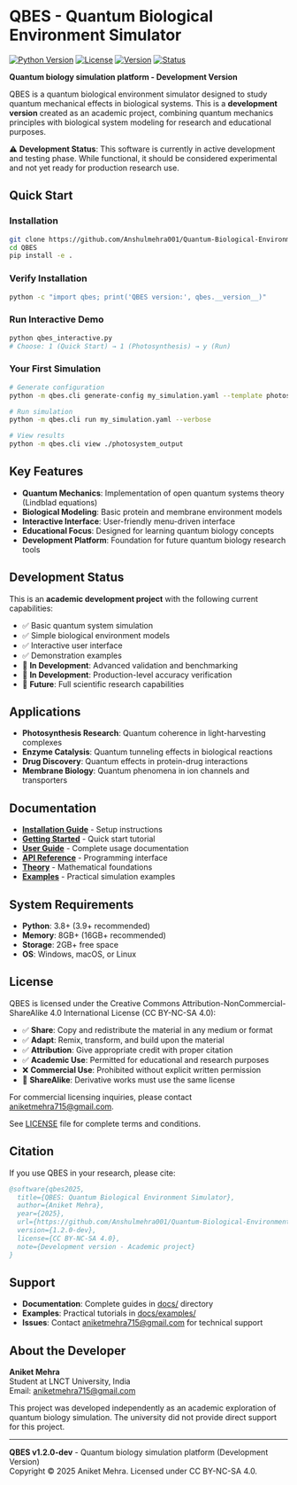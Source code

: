 # QBES - Quantum Biological Environment Simulator

[![Python Version](https://img.shields.io/badge/python-3.8%2B-blue.svg)](https://python.org)
[![License](https://img.shields.io/badge/License-CC%20BY--NC--SA%204.0-lightgrey.svg)](https://creativecommons.org/licenses/by-nc-sa/4.0/)
[![Version](https://img.shields.io/badge/version-1.2.0--dev-orange.svg)]()
[![Status](https://img.shields.io/badge/status-development-yellow.svg)]()

**Quantum biology simulation platform - Development Version**

QBES is a quantum biological environment simulator designed to study quantum mechanical effects in biological systems. This is a **development version** created as an academic project, combining quantum mechanics principles with biological system modeling for research and educational purposes.

⚠️ **Development Status**: This software is currently in active development and testing phase. While functional, it should be considered experimental and not yet ready for production research use.

## Quick Start

### Installation
```bash
git clone https://github.com/Anshulmehra001/Quantum-Biological-Environment-Simulator-QBES-
cd QBES
pip install -e .
```

### Verify Installation
```bash
python -c "import qbes; print('QBES version:', qbes.__version__)"
```

### Run Interactive Demo
```bash
python qbes_interactive.py
# Choose: 1 (Quick Start) → 1 (Photosynthesis) → y (Run)
```

### Your First Simulation
```bash
# Generate configuration
python -m qbes.cli generate-config my_simulation.yaml --template photosystem

# Run simulation
python -m qbes.cli run my_simulation.yaml --verbose

# View results
python -m qbes.cli view ./photosystem_output
```

## Key Features

- **Quantum Mechanics**: Implementation of open quantum systems theory (Lindblad equations)
- **Biological Modeling**: Basic protein and membrane environment models
- **Interactive Interface**: User-friendly menu-driven interface
- **Educational Focus**: Designed for learning quantum biology concepts
- **Development Platform**: Foundation for future quantum biology research tools

## Development Status

This is an **academic development project** with the following current capabilities:
- ✅ Basic quantum system simulation
- ✅ Simple biological environment models
- ✅ Interactive user interface
- ✅ Demonstration examples
- 🔄 **In Development**: Advanced validation and benchmarking
- 🔄 **In Development**: Production-level accuracy verification
- 🔄 **Future**: Full scientific research capabilities

## Applications

- **Photosynthesis Research**: Quantum coherence in light-harvesting complexes
- **Enzyme Catalysis**: Quantum tunneling effects in biological reactions
- **Drug Discovery**: Quantum effects in protein-drug interactions
- **Membrane Biology**: Quantum phenomena in ion channels and transporters

## Documentation

- **[Installation Guide](docs/guides/installation.md)** - Setup instructions
- **[Getting Started](docs/guides/getting-started.md)** - Quick start tutorial
- **[User Guide](docs/guides/user-guide.md)** - Complete usage documentation
- **[API Reference](docs/technical/api-reference.md)** - Programming interface
- **[Theory](docs/technical/theory.md)** - Mathematical foundations
- **[Examples](docs/examples/)** - Practical simulation examples

## System Requirements

- **Python**: 3.8+ (3.9+ recommended)
- **Memory**: 8GB+ (16GB+ recommended)
- **Storage**: 2GB+ free space
- **OS**: Windows, macOS, or Linux

## License

QBES is licensed under the Creative Commons Attribution-NonCommercial-ShareAlike 4.0 International License (CC BY-NC-SA 4.0):

- ✅ **Share**: Copy and redistribute the material in any medium or format
- ✅ **Adapt**: Remix, transform, and build upon the material
- ✅ **Attribution**: Give appropriate credit with proper citation
- ✅ **Academic Use**: Permitted for educational and research purposes
- ❌ **Commercial Use**: Prohibited without explicit written permission
- 🔄 **ShareAlike**: Derivative works must use the same license

For commercial licensing inquiries, please contact aniketmehra715@gmail.com.

See [LICENSE](LICENSE) file for complete terms and conditions.

## Citation

If you use QBES in your research, please cite:

```bibtex
@software{qbes2025,
  title={QBES: Quantum Biological Environment Simulator},
  author={Aniket Mehra},
  year={2025},
  url={https://github.com/Anshulmehra001/Quantum-Biological-Environment-Simulator-QBES-},
  version={1.2.0-dev},
  license={CC BY-NC-SA 4.0},
  note={Development version - Academic project}
}
```

## Support

- **Documentation**: Complete guides in [docs/](docs/) directory
- **Examples**: Practical tutorials in [docs/examples/](docs/examples/)
- **Issues**: Contact aniketmehra715@gmail.com for technical support

## About the Developer

**Aniket Mehra**  
Student at LNCT University, India  
Email: aniketmehra715@gmail.com  

This project was developed independently as an academic exploration of quantum biology simulation. The university did not provide direct support for this project.

---

**QBES v1.2.0-dev** - Quantum biology simulation platform (Development Version)  
Copyright © 2025 Aniket Mehra. Licensed under CC BY-NC-SA 4.0.